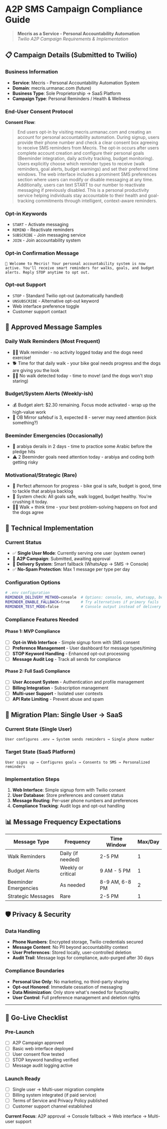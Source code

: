 # A2P SMS Campaign Compliance Guide

> **Mecris as a Service - Personal Accountability Automation**  
> *Twilio A2P Campaign Requirements & Implementation*

## 📋 Campaign Details (Submitted to Twilio)

### Business Information
- **Service**: Mecris - Personal Accountability Automation System
- **Domain**: mecris.urmanac.com (future)
- **Business Type**: Sole Proprietorship → SaaS Platform
- **Campaign Type**: Personal Reminders / Health & Wellness

### End-User Consent Protocol

**Consent Flow**:
> End users opt-in by visiting mecris.urmanac.com and creating an account for personal accountability automation. During signup, users provide their phone number and check a clear consent box agreeing to receive SMS reminders from Mecris. The opt-in occurs after users complete account creation and configure their personal goals (Beeminder integration, daily activity tracking, budget monitoring). Users explicitly choose which reminder types to receive (walk reminders, goal alerts, budget warnings) and set their preferred time windows. The web interface includes a prominent SMS preferences section where users can modify or disable messaging at any time. Additionally, users can text START to our number to reactivate messaging if previously disabled. This is a personal productivity service helping individuals stay accountable to their health and goal-tracking commitments through intelligent, context-aware reminders.

### Opt-in Keywords
- `START` - Activate messaging
- `REMIND` - Reactivate reminders  
- `SUBSCRIBE` - Join messaging service
- `JOIN` - Join accountability system

### Opt-in Confirmation Message
```
🧠 Welcome to Mecris! Your personal accountability system is now active. You'll receive smart reminders for walks, goals, and budget alerts. Reply STOP anytime to opt out.
```

### Opt-out Support
- `STOP` - Standard Twilio opt-out (automatically handled)
- `UNSUBSCRIBE` - Alternative opt-out keyword
- Web interface preference toggle
- Customer support contact

## 📱 Approved Message Samples

### Daily Walk Reminders (Most Frequent)
- 🚶‍♂️ Walk reminder - no activity logged today and the dogs need exercise!
- 🐕 Time for that daily walk - your bike goal needs progress and the dogs are giving you the look
- 🚶‍♂️ No walk detected today - time to move! (and the dogs won't stop staring)

### Budget/System Alerts (Weekly-ish)
- 💰 Budget alert: $2.30 remaining. Focus mode activated - wrap up the high-value work
- 🚨 OB Mirror safebuf is 3, expected 8 - server may need attention (kick something?)

### Beeminder Emergencies (Occasionally)
- 🚨 arabiya derails in 2 days - time to practice some Arabic before the pledge hits
- ⚠️ 2 Beeminder goals need attention today - arabiya and coding both getting risky

### Motivational/Strategic (Rare)
- 🎯 Perfect afternoon for progress - bike goal is safe, budget is good, time to tackle that arabiya backlog
- 🧠 System check: All goals safe, walk logged, budget healthy. You're crushing it today.
- 🚶‍♂️ Walk + think time - your best problem-solving happens on foot and the dogs agree

## 🔧 Technical Implementation

### Current Status
- ✅ **Single User Mode**: Currently serving one user (system owner)
- 🚧 **A2P Campaign**: Submitted, awaiting approval
- 🔄 **Delivery System**: Smart fallback (WhatsApp → SMS → Console)
- ✅ **No-Spam Protection**: Max 1 message per type per day

### Configuration Options
```bash
# .env configuration
REMINDER_DELIVERY_METHOD=console  # Options: console, sms, whatsapp, both
REMINDER_ENABLE_FALLBACK=true     # Try alternatives if primary fails
REMINDER_TEST_MODE=false          # Console output instead of delivery
```

### Compliance Features Needed

#### Phase 1: MVP Compliance
- [ ] **Opt-in Web Interface** - Simple signup form with SMS consent
- [ ] **Preference Management** - User dashboard for message types/timing
- [ ] **STOP Keyword Handling** - Enhanced opt-out processing
- [ ] **Message Audit Log** - Track all sends for compliance

#### Phase 2: Full SaaS Compliance  
- [ ] **User Account System** - Authentication and profile management
- [ ] **Billing Integration** - Subscription management
- [ ] **Multi-user Support** - Isolated user contexts
- [ ] **API Rate Limiting** - Prevent abuse and spam

## 🎯 Migration Plan: Single User → SaaS

### Current State (Single User)
```
User configures .env → System sends reminders → Single phone number
```

### Target State (SaaS Platform)
```
User signs up → Configures goals → Consents to SMS → Personalized reminders
```

### Implementation Steps
1. **Web Interface**: Simple signup form with Twilio consent
2. **User Database**: Store preferences and consent status
3. **Message Routing**: Per-user phone numbers and preferences
4. **Compliance Tracking**: Audit logs and opt-out handling

## 📊 Message Frequency Expectations

| Message Type | Frequency | Time Window | Max/Day |
|-------------|-----------|-------------|---------|
| Walk Reminders | Daily (if needed) | 2-5 PM | 1 |
| Budget Alerts | Weekly or critical | 9 AM - 5 PM | 1 |
| Beeminder Emergencies | As needed | 8-9 AM, 6-8 PM | 2 |
| Strategic Messages | Rare | 2-5 PM | 1 |

## 🛡️ Privacy & Security

### Data Handling
- **Phone Numbers**: Encrypted storage, Twilio credentials secured
- **Message Content**: No PII beyond accountability context
- **User Preferences**: Stored locally, user-controlled deletion
- **Audit Trail**: Message logs for compliance, auto-purged after 30 days

### Compliance Boundaries
- **Personal Use Only**: No marketing, no third-party sharing
- **Opt-out Honored**: Immediate cessation of messaging
- **Data Minimization**: Only store what's needed for functionality
- **User Control**: Full preference management and deletion rights

---

## 🚀 Go-Live Checklist

### Pre-Launch
- [ ] A2P Campaign approved
- [ ] Basic web interface deployed
- [ ] User consent flow tested
- [ ] STOP keyword handling verified
- [ ] Message audit logging active

### Launch Ready
- [ ] Single user → Multi-user migration complete
- [ ] Billing system integrated (if paid service)
- [ ] Terms of Service and Privacy Policy published
- [ ] Customer support channel established

**Current Focus**: A2P approval → Console fallback → Web interface → Multi-user support